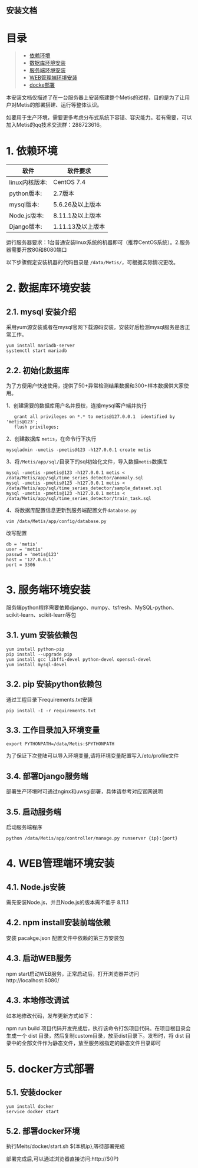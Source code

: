 ## 安装文档

# 目录
> * [依赖环境](#chapter-1)
> * [数据库环境安装](#chapter-2)
> * [服务端环境安装](#chapter-3)
> * [WEB管理端环境安装](#chapter-4)
> * [docke部署](#chapter-5)
> 
本安装文档仅描述了在一台服务器上安装搭建整个Metis的过程，目的是为了让用户对Metis的部署搭建、运行等整体认识。

如要用于生产环境，需要更多考虑分布式系统下容错、容灾能力。若有需要，可以加入Metis的qq技术交流群：288723616。

# 1. <a id="chapter-1"></a>依赖环境

| 软件  | 软件要求 |
| ---  | ---  |
| linux内核版本:| CentOS 7.4 |
| python版本:| 2.7版本|
| mysql版本:| 5.6.26及以上版本|
| Node.js版本:| 8.11.1及以上版本|s
| Django版本:| 1.11.13及以上版本|

运行服务器要求：1台普通安装linux系统的机器即可（推荐CentOS系统）。2.服务器需要开放80和8080端口

以下步骤假定安装机器的代码目录是 `/data/Metis/`，可根据实际情况更改。

# 2. <a id="chapter-2"></a>数据库环境安装

## 2.1. mysql 安装介绍

采用yum源安装或者在mysql官网下载源码安装，安装好后检测mysql服务是否正常工作。

```
yum install mariadb-server
systemctl start mariadb
```

## 2.2. 初始化数据库

为了方便用户快速使用，提供了50+异常检测结果数据和300+样本数据供大家使用。

1、创建需要的数据库用户名并授权，连接mysql客户端并执行

```
   grant all privileges on *.* to metis@127.0.0.1  identified by 'metis@123';
   flush privileges;
```
   
2、创建数据库 `metis`，在命令行下执行

```
mysqladmin -umetis -pmetis@123 -h127.0.0.1 create metis
```

3、将`/Metis/app/sql/`目录下的sql初始化文件，导入数据`metis`数据库

```
mysql -umetis -pmetis@123 -h127.0.0.1 metis < /data/Metis/app/sql/time_series_detector/anomaly.sql
mysql -umetis -pmetis@123 -h127.0.0.1 metis < /data/Metis/app/sql/time_series_detector/sample_dataset.sql
mysql -umetis -pmetis@123 -h127.0.0.1 metis < /data/Metis/app/sql/time_series_detector/train_task.sql
```

4、将数据库配置信息更新到服务端配置文件`database.py`
```
vim /data/Metis/app/config/database.py
```
改写配置
```
db = 'metis'
user = 'metis'
passwd = 'metis@123'
host = '127.0.0.1'
port = 3306
```

# 3. <a id="chapter-3"></a>服务端环境安装

服务端python程序需要依赖django、numpy、tsfresh、MySQL-python、scikit-learn、scikit-learn等包

## 3.1. yum 安装依赖包

```
yum install python-pip
pip install --upgrade pip
yum install gcc libffi-devel python-devel openssl-devel
yum install mysql-devel
```

## 3.2. pip 安装python依赖包

通过工程目录下requirements.txt安装

```
pip install -I -r requirements.txt
```

## 3.3. 工作目录加入环境变量

```
export PYTHONPATH=/data/Metis:$PYTHONPATH
```

为了保证下次登陆可以导入环境变量,请将环境变量配置写入/etc/profile文件

## 3.4. 部署Django服务端

部署生产环境时可通过nginx和uwsgi部署，具体请参考对应官网说明

## 3.5. 启动服务端

启动服务端程序

```
python /data/Metis/app/controller/manage.py runserver {ip}:{port}
```

# 4. <a id="chapter-4"></a>WEB管理端环境安装

## 4.1. Node.js安装

需先安装Node.js，并且Node.js的版本需不低于 8.11.1

## 4.2. npm install安装前端依赖

安装 pacakge.json 配置文件中依赖的第三方安装包

## 4.3. 启动WEB服务

npm start启动WEB服务，正常启动后，打开浏览器并访问 http://localhost:8080/

## 4.3. 本地修改调试

如本地修改代码，发布更新方式如下：

npm run build 项目代码开发完成后，执行该命令打包项目代码。在项目根目录会生成一个 dist 目录，然后复制custom目录，放至dist目录下。发布时，将 dist 目录中的全部文件作为静态文件，放至服务器指定的静态文件目录即可

# 5. <a id="chapter-5"></a>docker方式部署

## 5.1. 安装docker

```
yum install docker
service docker start
```

## 5.2. 部署docker环境
执行Meits/docker/start.sh ${本机ip},等待部署完成

部署完成后,可以通过浏览器直接访问:http://${IP}



